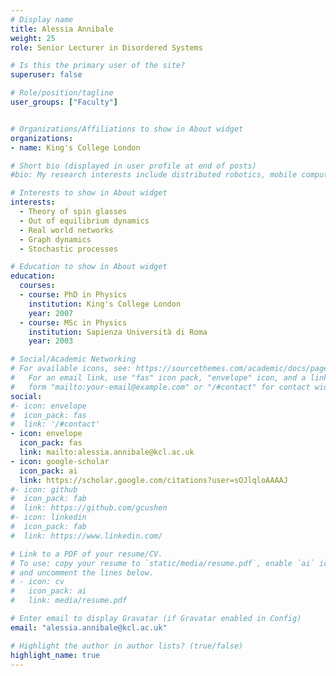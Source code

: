 ```yaml
---
# Display name
title: Alessia Annibale
weight: 25
role: Senior Lecturer in Disordered Systems

# Is this the primary user of the site?
superuser: false

# Role/position/tagline
user_groups: ["Faculty"]


# Organizations/Affiliations to show in About widget
organizations:
- name: King's College London

# Short bio (displayed in user profile at end of posts)
#bio: My research interests include distributed robotics, mobile computing and programmable matter.

# Interests to show in About widget
interests:
  - Theory of spin glasses
  - Out of equilibrium dynamics
  - Real world networks
  - Graph dynamics
  - Stochastic processes

# Education to show in About widget
education:
  courses:
  - course: PhD in Physics
    institution: King's College London
    year: 2007
  - course: MSc in Physics
    institution: Sapienza Università di Roma
    year: 2003

# Social/Academic Networking
# For available icons, see: https://sourcethemes.com/academic/docs/page-builder/#icons
#   For an email link, use "fas" icon pack, "envelope" icon, and a link in the
#   form "mailto:your-email@example.com" or "/#contact" for contact widget.
social:
#- icon: envelope
#  icon_pack: fas
#  link: '/#contact'
- icon: envelope
  icon_pack: fas
  link: mailto:alessia.annibale@kcl.ac.uk
- icon: google-scholar
  icon_pack: ai
  link: https://scholar.google.com/citations?user=sOJlqloAAAAJ
#- icon: github
#  icon_pack: fab
#  link: https://github.com/gcushen
#- icon: linkedin
#  icon_pack: fab
#  link: https://www.linkedin.com/

# Link to a PDF of your resume/CV.
# To use: copy your resume to `static/media/resume.pdf`, enable `ai` icons in `params.toml`,
# and uncomment the lines below.
# - icon: cv
#   icon_pack: ai
#   link: media/resume.pdf

# Enter email to display Gravatar (if Gravatar enabled in Config)
email: "alessia.annibale@kcl.ac.uk"

# Highlight the author in author lists? (true/false)
highlight_name: true
---
```

